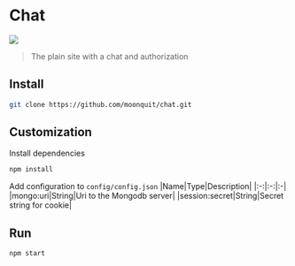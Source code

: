  # Chat
 [![](https://img.shields.io/badge/nodejs-14.17.1-blue)](https://nodejs.org/)
> The plain site with a chat and authorization

## Install
```bash
git clone https://github.com/moonquit/chat.git
```

## Customization
Install dependencies
```bash
npm install
```
Add configuration to `config/config.json`
|Name|Type|Description|
|:-:|:-:|:-|
|mongo:uri|String|Uri to the Mongodb server|
|session:secret|String|Secret string for cookie| 

## Run
```bash
npm start
```
